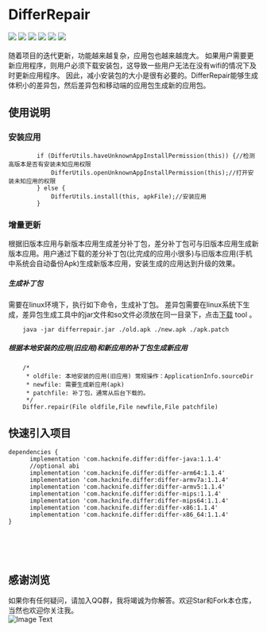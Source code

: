 # DifferRepair
[![](https://img.shields.io/badge/platform-android-orange.svg)](https://github.com/hacknife) [![](https://img.shields.io/badge/language-java-yellow.svg)](https://github.com/hacknife) [![](https://img.shields.io/badge/Jcenter-1.1.4-brightgreen.svg)](https://github.com/hacknife) [![](https://img.shields.io/badge/build-passing-brightgreen.svg)](https://github.com/hacknife) [![](https://img.shields.io/badge/license-apache--2.0-green.svg)](https://github.com/hacknife) [![](https://img.shields.io/badge/api-19+-green.svg)](https://github.com/hacknife)<br/><br/>
随着项目的迭代更新，功能越来越复杂，应用包也越来越庞大。 如果用户需要更新应用程序，则用户必须下载安装包，这导致一些用户无法在没有wifi的情况下及时更新应用程序。 因此，减小安装包的大小是很有必要的。DifferRepair能够生成体积小的差异包，然后差异包和移动端的应用包生成新的应用包。
## 使用说明

### 安装应用
```
        if (DifferUtils.haveUnknownAppInstallPermission(this)) {//检测高版本是否有安装未知应用权限
            DifferUtils.openUnknownAppInstallPermission(this);//打开安装未知应用的权限
        } else {
            DifferUtils.install(this, apkFile);//安装应用
        }
```
### 增量更新
根据旧版本应用与新版本应用生成差分补丁包，差分补丁包可与旧版本应用生成新版本应用。用户通过下载的差分补丁包(比完成的应用小很多)与旧版本应用(手机中系统会自动备份Apk)生成新版本应用，安装生成的应用达到升级的效果。
##### 生成补丁包
需要在linux环境下，执行如下命令，生成补丁包。
差异包需要在linux系统下生成，差异包生成工具中的jar文件和so文件必须放在同一目录下，点击[下载](https://raw.githubusercontent.com/hacknife/Differ/master/differrepair_tools.7z) tool 。
```
	java -jar differrepair.jar ./old.apk ./new.apk ./apk.patch
```

##### 根据本地安装的应用(旧应用)和新应用的补丁包生成新应用
```
    /*
     * oldfile: 本地安装的应用(旧应用) 常规操作：ApplicationInfo.sourceDir
     * newfile: 需要生成新应用(apk)
     * patchfile: 补丁包，通常从后台下载的。
     */
    Differ.repair(File oldfile,File newfile,File patchfile)
```

## 快速引入项目
```
dependencies {
	  implementation 'com.hacknife.differ:differ-java:1.1.4'
	  //optional abi
	  implementation 'com.hacknife.differ:differ-arm64:1.1.4'
	  implementation 'com.hacknife.differ:differ-armv7a:1.1.4'
	  implementation 'com.hacknife.differ:differ-armv5:1.1.4'
	  implementation 'com.hacknife.differ:differ-mips:1.1.4'
	  implementation 'com.hacknife.differ:differ-mips64:1.1.4'
	  implementation 'com.hacknife.differ:differ-x86:1.1.4'
	  implementation 'com.hacknife.differ:differ-x86_64:1.1.4'
}
```

<br><br><br>
## 感谢浏览
如果你有任何疑问，请加入QQ群，我将竭诚为你解答。欢迎Star和Fork本仓库，当然也欢迎你关注我。
<br>
![Image Text](https://github.com/hacknife/CarouselBanner/blob/master/qq_group.png)
